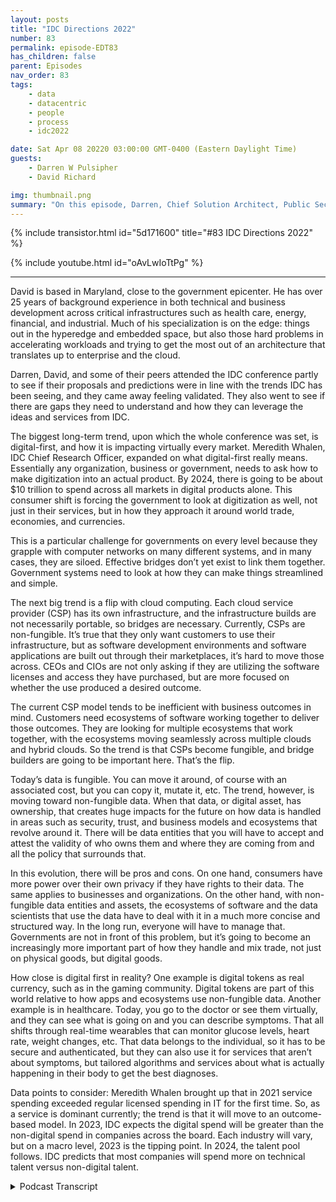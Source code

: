 ```yaml
---
layout: posts
title: "IDC Directions 2022"
number: 83
permalink: episode-EDT83
has_children: false
parent: Episodes
nav_order: 83
tags:
    - data
    - datacentric
    - people
    - process
    - idc2022

date: Sat Apr 08 20220 03:00:00 GMT-0400 (Eastern Daylight Time)
guests:
    - Darren W Pulsipher
    - David Richard

img: thumbnail.png
summary: "On this episode, Darren, Chief Solution Architect, Public Sector, Intel and David Richard, Lead Solution Architect, Department of Defense, Intel reflect on the trends and ideas they gleaned from the 2022 IDC Directions conference."
---
```


{% include transistor.html id="5d171600" title="#83 IDC Directions 2022" %}

{% include youtube.html id="oAvLwIoTtPg" %}

---

David is based in Maryland, close to the government epicenter. He has over 25 years of background experience in both technical and business development across critical infrastructures such as health care, energy, financial, and industrial. Much of his specialization is on the edge: things out in the hyperedge and embedded space, but also those hard problems in accelerating workloads and trying to get the most out of an architecture that translates up to enterprise and the cloud.

Darren, David, and some of their peers attended the IDC conference partly to see if their proposals and predictions were in line with the trends IDC has been seeing, and they came away feeling validated. They also went to see if there are gaps they need to understand and how they can leverage the ideas and services from IDC.

The biggest long-term trend, upon which the whole conference was set, is digital-first, and how it is impacting virtually every market. Meredith Whalen, IDC Chief Research Officer, expanded on what digital-first really means. Essentially any organization, business or government, needs to ask how to make digitization into an actual product. By 2024, there is going to be about $10 trillion to spend across all markets in digital products alone. This consumer shift is forcing the government to look at digitization as well, not just in their services, but in how they approach it around world trade, economies, and currencies.

This is a particular challenge for governments on every level because they grapple with computer networks on many different systems, and in many cases, they are siloed. Effective bridges don’t yet exist to link them together. Government systems need to look at how they can make things streamlined and simple.

The next big trend is a flip with cloud computing. Each cloud service provider (CSP) has its own infrastructure, and the infrastructure builds are not necessarily portable, so bridges are necessary. Currently, CSPs are non-fungible. It’s true that they only want customers to use their infrastructure, but as software development environments and software applications are built out through their marketplaces, it’s hard to move those across. CEOs and CIOs are not only asking if they are utilizing the software licenses and access they have purchased, but are more focused on whether the use produced a desired outcome.

The current CSP model tends to be inefficient with business outcomes in mind. Customers need ecosystems of software working together to deliver those outcomes. They are looking for multiple ecosystems that work together, with the ecosystems moving seamlessly across multiple clouds and hybrid clouds. So the trend is that CSPs become fungible, and bridge builders are going to be important here. That’s the flip.

Today’s data is fungible. You can move it around, of course with an associated cost, but you can copy it, mutate it, etc. The trend, however, is moving toward non-fungible data. When that data, or digital asset, has ownership, that creates huge impacts for the future on how data is handled in areas such as security, trust, and business models and ecosystems that revolve around it.  There will be data entities that you will have to accept and attest the validity of who owns them and where they are coming from and all the policy that surrounds that.

In this evolution, there will be pros and cons. On one hand, consumers have more power over their own privacy if they have rights to their data. The same applies to businesses and organizations. On the other hand, with non-fungible data entities and assets, the ecosystems of software and the data scientists that use the data have to deal with it in a much more concise and structured way. In the long run, everyone will have to manage that. Governments are not in front of this problem, but it’s going to become an increasingly more important part of how they handle and mix trade, not just on physical goods, but digital goods.

How close is digital first in reality? One example is digital tokens as real currency, such as in the gaming community. Digital tokens are part of this world relative to how apps and ecosystems use non-fungible data. Another example is in healthcare. Today, you go to the doctor or see them virtually, and they can see what is going on and you can describe symptoms. That all shifts through real-time wearables that can monitor glucose levels, heart rate, weight changes, etc. That data belongs to the individual, so it has to be secure and authenticated, but they can also use it for services that aren’t about symptoms, but tailored algorithms and services about what is actually happening in their body to get the best diagnoses.

Data points to consider: Meredith Whalen brought up that in 2021  service spending exceeded regular licensed spending in IT for the first time. So, as a service is dominant currently; the trend is that it will move to an outcome-based model.  In 2023, IDC expects the digital spend will be greater than the non-digital spend in companies across the board. Each industry will vary, but on a macro level, 2023 is the tipping point. In 2024, the talent pool follows. IDC predicts that most companies will spend more on technical talent versus non-digital talent. 


<details>
<summary> Podcast Transcript </summary>

<p></p>

</details>
